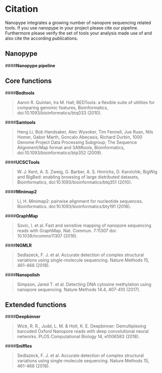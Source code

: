 # Citation

Nanopype integrates a growing number of nanopore sequencing related tools. If you use nanopype in your project please cite our pipeline. Furthermore please verify the set of tools your analysis made use of and also cite the according publications. 

## Nanopype

####**Nanopype pipeline**

## Core functions
####**Bedtools**
>Aaron R. Quinlan, Ira M. Hall; BEDTools: a flexible suite of utilities for comparing genomic features, Bioinformatics, doi:10.1093/bioinformatics/btq033 (2010).

####**Samtools**
>Heng Li, Bob Handsaker, Alec Wysoker, Tim Fennell, Jue Ruan, Nils Homer, Gabor Marth, Goncalo Abecasis, Richard Durbin, 1000 Genome Project Data Processing Subgroup; The Sequence Alignment/Map format and SAMtools, Bioinformatics, doi:10.1093/bioinformatics/btp352 (2009).

####**UCSCTools**
>W. J. Kent, A. S. Zweig, G. Barber, A. S. Hinrichs, D. Karolchik; BigWig and BigBed: enabling browsing of large distributed datasets, Bioinformatics, doi:10.1093/bioinformatics/btq351 (2010).

####**Minimap2**
>Li, H. Minimap2: pairwise alignment for nucleotide sequences. Bioinformatics. doi:10.1093/bioinformatics/bty191 (2018).

####**GraphMap**
>Sovic, I. et al. Fast and sensitive mapping of nanopore sequencing reads with GraphMap. Nat. Commun. 7:11307 doi: 10.1038/ncomms11307 (2016).

####**NGMLR**
>Sedlazeck, F. J. et al. Accurate detection of complex structural variations using single-molecule sequencing. Nature Methods 15, 461-468 (2018).

####**Nanopolish**
>Simpson, Jared T. et al. Detecting DNA cytosine methylation using nanopore sequencing. Nature Methods 14.4, 407-410 (2017).

## Extended functions

####**Deepbinner**
>Wick, R. R., Judd, L. M. & Holt, K. E. Deepbinner: Demultiplexing barcoded Oxford Nanopore reads with deep convolutional neural networks. PLOS Computational Biology 14, e1006583 (2018).

####**Sniffles**
>Sedlazeck, F. J. et al. Accurate detection of complex structural variations using single-molecule sequencing. Nature Methods 15, 461-468 (2018).